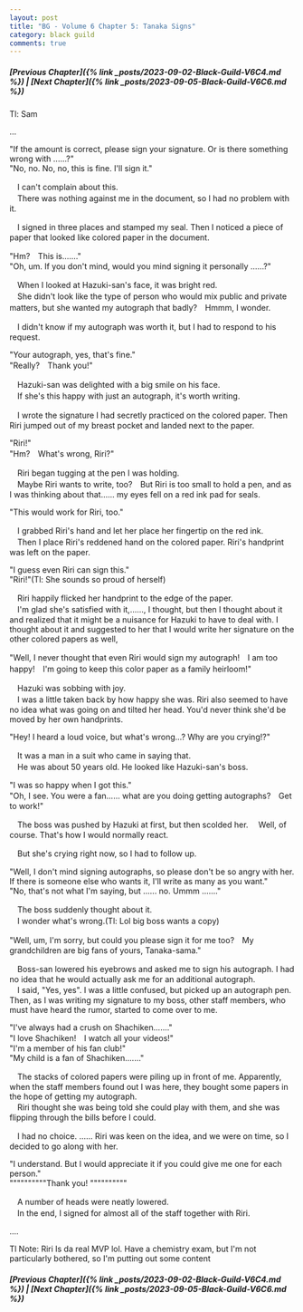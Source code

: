 ```yaml
---
layout: post
title: "BG - Volume 6 Chapter 5: Tanaka Signs"
category: black guild
comments: true
---
```


##### [Previous Chapter]({% link _posts/2023-09-02-Black-Guild-V6C4.md %}) \| [Next Chapter]({% link _posts/2023-09-05-Black-Guild-V6C6.md %})



Tl: Sam

…


"If the amount is correct, please sign your signature. Or is there something wrong with ......?"   
"No, no. No, no, this is fine. I'll sign it."

　I can't complain about this.   
　There was nothing against me in the document, so I had no problem with it.

　I signed in three places and stamped my seal. Then I noticed a piece of paper that looked like colored paper in the document.
<!--more-->

"Hm?　This is......."   
"Oh, um. If you don't mind, would you mind signing it personally ......?"

　When I looked at Hazuki-san's face, it was bright red.   
　She didn't look like the type of person who would mix public and private matters, but she wanted my autograph that badly?　Hmmm, I wonder.

　I didn't know if my autograph was worth it, but I had to respond to his request.

"Your autograph, yes, that's fine."   
"Really?　Thank you!"

　Hazuki-san was delighted with a big smile on his face.   
　If she's this happy with just an autograph, it's worth writing.

　I wrote the signature I had secretly practiced on the colored paper. Then Riri jumped out of my breast pocket and landed next to the paper.

"Riri!"   
"Hm?　What's wrong, Riri?"

　Riri began tugging at the pen I was holding.   
　Maybe Riri wants to write, too?　But Riri is too small to hold a pen, and as I was thinking about that...... my eyes fell on a red ink pad for seals.

"This would work for Riri, too."

　I grabbed Riri's hand and let her place her fingertip on the red ink.   
　Then I place Riri's reddened hand on the colored paper. Riri's handprint was left on the paper.

"I guess even Riri can sign this."   
"Riri!"(Tl: She sounds so proud of herself)

　Riri happily flicked her handprint to the edge of the paper.   
　I'm glad she's satisfied with it,......, I thought, but then I thought about it and realized that it might be a nuisance for Hazuki to have to deal with. I thought about it and suggested to her that I would write her signature on the other colored papers as well,

"Well, I never thought that even Riri would sign my autograph!　I am too happy!　I'm going to keep this color paper as a family heirloom!"

　Hazuki was sobbing with joy.   
　I was a little taken back by how happy she was. Riri also seemed to have no idea what was going on and tilted her head. You'd never think she'd be moved by her own handprints.

"Hey! I heard a loud voice, but what's wrong...? Why are you crying!?"

　It was a man in a suit who came in saying that.   
　He was about 50 years old. He looked like Hazuki-san's boss.

"I was so happy when I got this."   
"Oh, I see. You were a fan...... what are you doing getting autographs?　Get to work!"

　The boss was pushed by Hazuki at first, but then scolded her.
　Well, of course. That's how I would normally react.

　But she's crying right now, so I had to follow up.

"Well, I don't mind signing autographs, so please don't be so angry with her. If there is someone else who wants it, I'll write as many as you want."   
"No, that's not what I'm saying, but ...... no. Ummm ......."

　The boss suddenly thought about it.   
　I wonder what's wrong.(Tl: Lol big boss wants a copy)

"Well, um, I'm sorry, but could you please sign it for me too?　My grandchildren are big fans of yours, Tanaka-sama."

　Boss-san lowered his eyebrows and asked me to sign his autograph. I had no idea that he would actually ask me for an additional autograph.   
　I said, "Yes, yes". I was a little confused, but picked up an autograph pen. Then, as I was writing my signature to my boss, other staff members, who must have heard the rumor, started to come over to me.

"I've always had a crush on Shachiken......."   
"I love Shachiken!　I watch all your videos!"   
"I'm a member of his fan club!"   
"My child is a fan of Shachiken......."

　The stacks of colored papers were piling up in front of me. Apparently, when the staff members found out I was here, they bought some papers in the hope of getting my autograph.   
　Riri thought she was being told she could play with them, and she was flipping through the bills before I could.

　I had no choice. ...... Riri was keen on the idea, and we were on time, so I decided to go along with her.

"I understand. But I would appreciate it if you could give me one for each person."   
""""""""""Thank you! """"""""""

　A number of heads were neatly lowered.   
　In the end, I signed for almost all of the staff together with Riri.



....


Tl Note: Riri Is da real MVP lol. Have a chemistry exam, but I'm not particularly bothered, so I'm putting out some content

##### [Previous Chapter]({% link _posts/2023-09-02-Black-Guild-V6C4.md %}) \| [Next Chapter]({% link _posts/2023-09-05-Black-Guild-V6C6.md %})